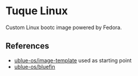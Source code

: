# Tuque Linux

Custom Linux bootc image powered by Fedora.

## References

- [ublue-os/image-template](https://github.com/ublue-os/image-template) used as starting point
- [ublue-os/bluefin](https://github.com/ublue-os/bluefin)
